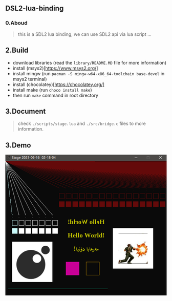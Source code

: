 ## DSL2-lua-binding

### 0.Aboud

> this is a SDL2 lua binding, we can use SDL2 api via lua script ...

## 2.Build

* download libraries (read the `library/README.MD` file for more information)
* install (msys2)[https://www.msys2.org/]
* install mingw (run `pacman -S mingw-w64-x86_64-toolchain base-devel` in msys2 terminal)
* install (chocolatey)[https://chocolatey.org/]
* install make (run `choco install make`)
* then run `make` command in root directory

## 3.Document

> check `./scripts/stage.lua` and `./src/bridge.c` files to more information. 

## 3.Demo

![](./others/demo.png)
